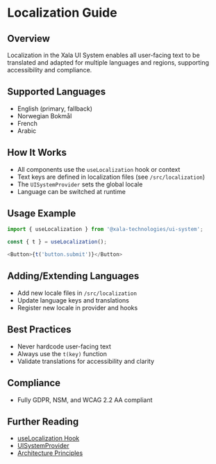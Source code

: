 # Localization Guide

## Overview
Localization in the Xala UI System enables all user-facing text to be translated and adapted for multiple languages and regions, supporting accessibility and compliance.

## Supported Languages
- English (primary, fallback)
- Norwegian Bokmål
- French
- Arabic

## How It Works
- All components use the `useLocalization` hook or context
- Text keys are defined in localization files (see `/src/localization`)
- The `UISystemProvider` sets the global locale
- Language can be switched at runtime

## Usage Example
```typescript
import { useLocalization } from '@xala-technologies/ui-system';

const { t } = useLocalization();

<Button>{t('button.submit')}</Button>
```

## Adding/Extending Languages
- Add new locale files in `/src/localization`
- Update language keys and translations
- Register new locale in provider and hooks

## Best Practices
- Never hardcode user-facing text
- Always use the `t(key)` function
- Validate translations for accessibility and clarity

## Compliance
- Fully GDPR, NSM, and WCAG 2.2 AA compliant

## Further Reading
- [useLocalization Hook](./hooks/useLocalization.md)
- [UISystemProvider](./components/uisystemprovider.md)
- [Architecture Principles](./architecture.md)
